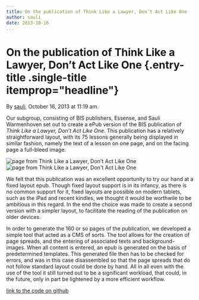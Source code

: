 ```yaml
---
title: On the publication of Think Like a Lawyer, Don’t Act Like One
author: sauli
date: 2013-10-16
...
```


# On the publication of Think Like a Lawyer, Don’t Act Like One {.entry-title .single-title itemprop="headline"}

By [sauli](http://networkcultures.org/digitalpublishing/author/sauli-2/ "Posts by sauli"),
October 16, 2013 at 11:19 am.

Our subgroup, consisting of BIS publishers, Essense, and Sauli
Warmenhoven set out to create a ePub version of the BIS publication of
*Think Like a Lawyer, Don’t Act Like One*. This publication has a
relatively straightforward layout, with its 75 lessons generally being
displayed in similar fashion, namely the text of a lesson on one page,
and on the facing page a full-bleed image.

![page from Think Like a Lawyer, Don't Act Like
One](imgs/2013-10-16-11.15.23.png) ![page from Think Like a Lawyer,
Don't Act Like One](imgs/2013-10-16-11.15.29.png)

We felt that this publication was an excellent opportunity to try our
hand at a fixed layout epub. Though fixed layout support is in its
infancy, as there is no common support for it, fixed layouts are
possible on modern tablets, such as the iPad and recent kindles, we
thought it would be worthwile to be ambitious in this regard. In the end
the choice was made to create a second version with a simpler layout, to
facilitate the reading of the publication on older devices.

In order to generate the 160 or so pages of the publication, we
developed a simple tool that acted as a CMS of sorts. The tool allows
for the creation of page spreads, and the entering of associated texts
and background-images. When all content is entered, an epub is generated
on the basis of predetermined templates. This generated file then has to
be checked for errors, and was in this case disassembled so that the
page spreads that do not follow standard layout could be done by hand.
All in all even with the use of the tool it still turned out to be a
significant workload, that could, in the future, only in part be
lightened by a more efficient workflow.

[link to the code on
github](https://github.com/DigitalPublishingToolkit/epub_generator)
